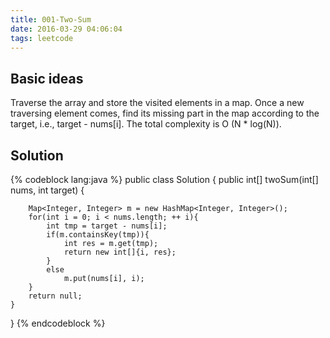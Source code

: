 ```yaml
---
title: 001-Two-Sum
date: 2016-03-29 04:06:04
tags: leetcode
---
```

## Basic ideas
Traverse the array and store the visited elements in a map. Once a new traversing element comes, find its missing part in the map according to the target, i.e., target - nums[i]. The total complexity is O (N * log(N)).

## Solution
{% codeblock lang:java %}
public class Solution {
    public int[] twoSum(int[] nums, int target) {

        Map<Integer, Integer> m = new HashMap<Integer, Integer>();
        for(int i = 0; i < nums.length; ++ i){
            int tmp = target - nums[i];
            if(m.containsKey(tmp)){
            	int res = m.get(tmp);
                return new int[]{i, res};
            }
            else
                m.put(nums[i], i);
        }
        return null;
    }
}
{% endcodeblock %}
